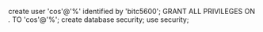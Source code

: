create user 'cos'@'%' identified by 'bitc5600';
GRANT ALL PRIVILEGES ON *.* TO 'cos'@'%';
create database security;
use security;

